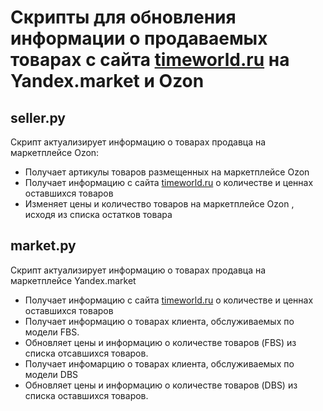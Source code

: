 # Скрипты для обновления информации о продаваемых товарах с сайта [timeworld.ru](www.timeworld.ru)  на Yandex.market и Ozon #


## seller.py ##

Скрипт актуализирует информацию о товарах продавца на маркетплейсе Ozon:

- Получает артикулы товаров размещенных на маркетплейсе Ozon
- Получает информацию с сайта [timeworld.ru](www.timeworld.ru) о количестве и ценнах оставшихся товаров
- Изменяет цены и количество товаров на маркетплейсе Ozon , исходя из списка остатков товара


## market.py ##

Скрипт актуализирует информацию о товарах продавца на маркетплейсе Yandex.market

- Получает информацию с сайта [timeworld.ru](www.timeworld.ru) о количестве и ценнах оставшихся товаров
- Получает информацию о товарах клиента, обслуживаемых по модели FBS.
- Обновляет цены и информацию о количестве товаров (FBS) из списка отсавшихся товаров.
- Получает инфомарцию о товарах клиента, обслуживаемых по модели DBS
- Обновляет цены и информацию о количестве товаров (DBS) из списка оставшихся товаров.

